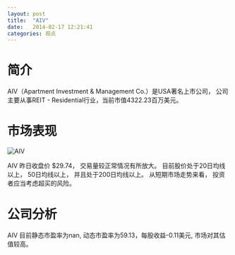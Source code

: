 ```yaml
---
layout: post
title:  "AIV"
date:   2014-02-17 12:21:41
categories: 观点
---
```


# 简介
AIV（Apartment Investment & Management Co.）是USA著名上市公司，
公司主要从事REIT - Residential行业，当前市值4322.23百万美元。

# 市场表现

![AIV](http://finviz.com/chart.ashx?t=AIV&ty=c&ta=1&p=d&s=l)

AIV 昨日收盘价 $29.74，
交易量较正常情况有所放大。
目前股价处于20日均线以上，
50日均线以上，
并且处于200日均线以上。
从短期市场走势来看，
投资者应当考虑超买的风险。

# 公司分析
AIV 目前静态市盈率为nan, 动态市盈率为59.13，每股收益-0.11美元,
市场对其估值较高。
